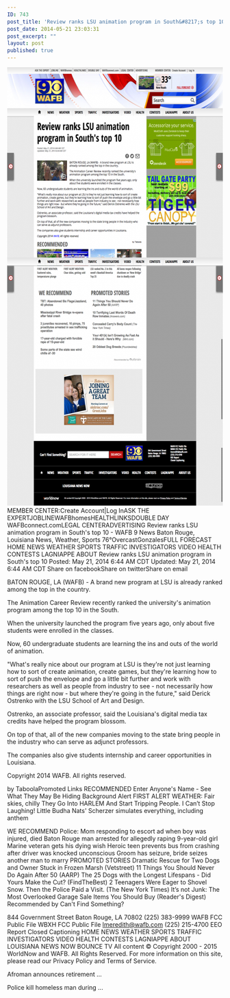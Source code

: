 ```yaml
---
ID: 743
post_title: 'Review ranks LSU animation program in South&#8217;s top 10'
post_date: 2014-05-21 23:03:31
post_excerpt: ""
layout: post
published: true
---
```

<a href="/uploads/2015/03/Review-ranks-LSU-animation-program-in-South-s-top-10-WAFB-9-News-Baton-Rouge-Louisiana-News-Weather-Sports.png"><img class="alignnone size-large wp-image-744" src="/uploads/2015/03/Review-ranks-LSU-animation-program-in-South-s-top-10-WAFB-9-News-Baton-Rouge-Louisiana-News-Weather-Sports-609x1024.png" alt="Review ranks LSU animation program in South s top 10   WAFB 9 News Baton Rouge  Louisiana News  Weather  Sports" width="609" height="1024" /></a><!--more-->
MEMBER CENTER:Create Account|Log InASK THE EXPERTJOBLINEWAFBhomesHEALTHLINKSDOUBLE DAY WAFBconnect.comLEGAL CENTERADVERTISING
Review ranks LSU animation program in South's top 10 - WAFB 9 News Baton Rouge, Louisiana News, Weather, Sports
76°OvercastGonzalesFULL FORECAST
HOME
NEWS
WEATHER
SPORTS
TRAFFIC
INVESTIGATORS
VIDEO
HEALTH
CONTESTS
LAGNIAPPE
ABOUT
Review ranks LSU animation program in South's top 10
Posted: May 21, 2014 6:44 AM CDT
Updated: May 21, 2014 6:44 AM CDT
Share on facebookShare on twitterShare on email

BATON ROUGE, LA (WAFB) -
A brand new program at LSU is already ranked among the top in the country.

The Animation Career Review recently ranked the university's animation program among the top 10 in the South.

When the university launched the program five years ago, only about five students were enrolled in the classes.

Now, 60 undergraduate students are learning the ins and outs of the world of animation.

"What's really nice about our program at LSU is they're not just learning how to sort of create animation, create games, but they're learning how to sort of push the envelope and go a little bit further and work with researchers as well as people from industry to see - not necessarily how things are right now - but where they're going in the future," said Derick Ostrenko with the LSU School of Art and Design.

Ostrenko, an associate professor, said the Louisiana's digital media tax credits have helped the program blossom.

On top of that, all of the new companies moving to the state bring people in the industry who can serve as adjunct professors.

The companies also give students internship and career opportunities in Louisiana.

Copyright 2014 WAFB. All rights reserved.

by TaboolaPromoted Links
RECOMMENDED
Enter Anyone's Name - See What They May Be Hiding
Background Alert
FIRST ALERT WEATHER: Fair skies, chilly
They Go Into HARLEM And Start Tripping People. I Can’t Stop Laughing!
Little Budha
Nats' Scherzer simulates everything, including anthem

WE RECOMMEND
Police: Mom responding to escort ad when boy was injured, died
Baton Rouge man arrested for allegedly raping 9-year-old girl
Marine veteran gets his dying wish
Heroic teen prevents bus from crashing after driver was knocked unconscious
Groom has seizure, bride seizes another man to marry
PROMOTED STORIES
Dramatic Rescue for Two Dogs and Owner Stuck in Frozen Marsh (Vetstreet)
11 Things You Should Never Do Again After 50 (AARP)
The 25 Dogs with the Longest Lifespans - Did Yours Make the Cut? (FindTheBest)
2 Teenagers Were Eager to Shovel Snow. Then the Police Paid a Visit. (The New York Times)
It’s not Junk: The Most Overlooked Garage Sale Items You Should Buy (Reader's Digest)
Recommended by
Can't Find Something?

844 Government Street
Baton Rouge, LA 70802
(225) 383-9999
WAFB FCC Public File
WBXH FCC Public File
lmeredith@wafb.com
(225) 215-4700
EEO Report
Closed Captioning
HOME
NEWS WEATHER SPORTS TRAFFIC INVESTIGATORS VIDEO HEALTH CONTESTS LAGNIAPPE ABOUT
LOUISIANA NEWS NOW
BOUNCE TV
All content © Copyright 2000 - 2015 WorldNow and WAFB. All Rights Reserved. For more information on this site, please read our Privacy Policy and Terms of Service.

Afroman announces retirement ...

Police kill homeless man during ...